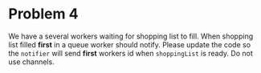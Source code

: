 # Problem 4

We have a several workers waiting for shopping list to fill. When shopping list filled **first** in a queue worker
should notify. Please update the code so the `notifier` will send **first** workers id when `shoppingList` is ready. Do
not use channels.
